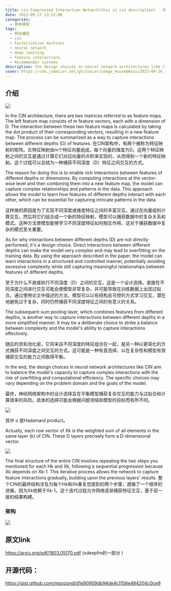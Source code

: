 ```yaml
---
title: cin Compressed Interaction Network(this is cin description)  -中科大 （xdeepfm）
date: 2023-09-17 13:12:00
categories:
  - 排序模型
tags:
  - 预估模型 
  - cin 
  - Factorization machines
  - neural network
  - deep learning
  - feature interactions
  - Recommender systems
description: the design choices in neural network architectures like CIN aim to balance the model's capacity to capture complex interactions with the risk of overfitting and computational efficiency. The specific choices may vary depending on the problem domain and the goals of the model. 神经网络架构中的设计选择，如CIN，旨在平衡模型捕获复杂相互作用的能力与过拟合和计算效率的风险。具体的选择可能会根据问题领域和模型的目标而有所不同。  
cover: https://cdn.jsdelivr.net/gh/1oscar/image_house@main/2023-09-26_125039.png
---
```


## 介绍


![](https://cdn.jsdelivr.net/gh/1oscar/image_house@main/2023-09-26_125039.png)

In the CIN architecture, there are two matrices referred to as feature maps. The left feature map consists of m feature vectors, each with a dimension of D. The interaction between these two feature maps is calculated by taking the dot product of their corresponding vectors, resulting in a new feature map. The process can be summarized as a way to capture interactions between different depths (D) of features.
在CIN架构中，有两个被称为特征映射的矩阵。左特征映射由m个特征向量组成，每个向量的维度为D。这两个特征映射之间的交互是通过计算它们对应向量的点积来实现的，从而得到一个新的特征映射。这个过程可以总结为一种捕获不同深度（D）特征之间交互的方式。

The reason for doing this is to enable rich interactions between features of different depths or dimensions. By computing interactions at the vector-wise level and then combining them into a new feature map, the model can capture complex relationships and patterns in the data. This approach allows the model to learn how features of different depths interact with each other, which can be essential for capturing intricate patterns in the data.

这样做的原因是为了实现不同深度或维度特征之间的丰富交互。通过在向量级别计算交互，然后将它们组合成一个新的特征映射，模型可以捕获数据中的复杂关系和模式。这种方法使模型能够学习不同深度特征如何相互作用，这对于捕获数据中复杂的模式至关重要。

As for why interactions between different depths (D) are not directly performed, it's a design choice. Direct interactions between different depths can make the model very complex and may lead to overfitting on the training data. By using the approach described in the paper, the model can learn interactions in a structured and controlled manner, potentially avoiding excessive complexity while still capturing meaningful relationships between features of different depths.

至于为什么不直接执行不同深度（D）之间的交互，这是一个设计选择。直接在不同深度之间进行交互可能会使模型非常复杂，并可能导致在训练数据上出现过拟合。通过使用论文中描述的方法，模型可以以有结构且可控的方式学习交互，潜在地避免过于复杂，同时仍然捕获不同深度特征之间的有意义的关系。

The subsequent sum pooling layer, which combines features from different depths, is another way to capture interactions between different depths in a more simplified manner. It may be a deliberate choice to strike a balance between complexity and the model's ability to capture interactions effectively.

随后的求和池化层，它将来自不同深度的特征组合在一起，是另一种以更简化的方式捕获不同深度之间交互的方式。这可能是一种有意选择，以在复杂性和模型有效捕获交互的能力之间取得平衡。

In the end, the design choices in neural network architectures like CIN aim to balance the model's capacity to capture complex interactions with the risk of overfitting and computational efficiency. The specific choices may vary depending on the problem domain and the goals of the model.

最终，神经网络架构中的设计选择旨在平衡模型捕获复杂交互的能力与过拟合和计算效率的风险。具体的选择可能会根据问题领域和模型的目标而有所不同。

![](https://cdn.jsdelivr.net/gh/1oscar/image_house@main/2023-09-26_125336.png)

其中 o 是Hadamard product。

Actually, each row vector of Xk is the weighted sum of all elements in the same layer (k) of CIN. These D layers precisely form a D-dimensional vector.

![](https://cdn.jsdelivr.net/gh/1oscar/image_house@main/2023-09-26_125431.png)


The final structure of the entire CIN involves repeating the two steps you mentioned for each Hk and Xk, following a sequential progression because Xk depends on Xk-1. This iterative process allows the network to capture feature interactions gradually, building upon the previous layers' results.
整个CIN的最终结构涉及为每个Hk和Xk重复您提到的两个步骤，遵循了一个顺序的进展，因为Xk依赖于Xk-1。这个迭代过程允许网络逐渐捕获特征交互，基于前一层的结果构建。

### 架构

![](https://cdn.jsdelivr.net/gh/1oscar/image_house@main/2023-09-26_125602.png)





## 原文link

https://arxiv.org/pdf/1803.05170.pdf  (xdeepfm的一部分 )


## 开源代码：

https://gist.github.com/mpozpnd/d1e90909db94de4c1156e484204c0ce9


